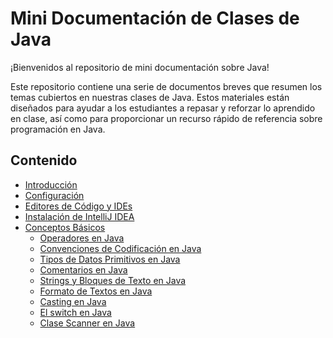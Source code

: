 # Mini Documentación de Clases de Java

¡Bienvenidos al repositorio de mini documentación sobre Java!

Este repositorio contiene una serie de documentos breves que resumen los temas cubiertos en nuestras clases de Java. Estos materiales están diseñados para ayudar a los estudiantes a repasar y reforzar lo aprendido en clase, así como para proporcionar un recurso rápido de referencia sobre programación en Java.

<!-- ## Estructura del Repositorio

- **Introducción a Java**: Conceptos básicos y estructuras fundamentales en Java.
- **Programación Orientada a Objetos**: Principios y conceptos de POO aplicados en Java.
- **Estructuras de Control**: Uso de bucles, condicionales y estructuras de control en Java.
- **Manejo de Excepciones**: Cómo gestionar errores y excepciones en Java.
- **Colecciones**: Uso de listas, conjuntos y mapas en Java.
- **Entrada y Salida (E/S)**: Lectura y escritura de datos en Java.
- **Programación Multihilo**: Conceptos básicos de concurrencia en Java.
- **Aplicaciones Gráficas con Swing**: Creación de interfaces gráficas de usuario en Java. -->

## Contenido

- [Introducción](docs/introduction.md)
- [Configuración](docs/setup.md)
- [Editores de Código y IDEs](docs/editors_ide.md)
- [Instalación de IntelliJ IDEA](docs/instalacion_intellij.md)
- [Conceptos Básicos](docs/basics/)
  - [Operadores en Java](docs/basics/operators.md)
  - [Convenciones de Codificación en Java](docs/basics/coding_conventions.md)
  - [Tipos de Datos Primitivos en Java](docs/basics/primitive_data_types.md)
  - [Comentarios en Java](docs/basics/comments_in_java.md)
  - [Strings y Bloques de Texto en Java](docs/basics/strings_and_text_blocks.md)
  - [Formato de Textos en Java](docs/basics/text_formatting_in_java.md)
  - [Casting en Java](docs/basics/casting_in_java.md)
  - [El switch en Java](docs/basics/SwitchInJava.md)
  - [Clase Scanner en Java](docs/basics/JavaScannerGuide.md)

<!-- [Conceptos Avanzados](docs/advanced/)
  - [Generics](docs/advanced/)
  - [Streams](docs/advanced/)
  - [Concurrency](docs/advanced/)
- [Ejemplos](docs/examples/) -->